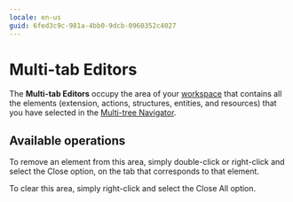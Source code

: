 ```yaml
---
locale: en-us
guid: 6fed3c9c-981a-4bb0-9dcb-0960352c4027
---
```


# Multi-tab Editors

The **Multi-tab Editors** occupy the area of your [workspace](<workspace.md>) that contains all the elements (extension, actions, structures, entities, and resources) that you have selected in the [Multi-tree Navigator](<multi-tree-navigator.md>).

## Available operations

To remove an element from this area, simply double-click or right-click and select the Close option, on the tab that corresponds to that element.

To clear this area, simply right-click and select the Close All option.
